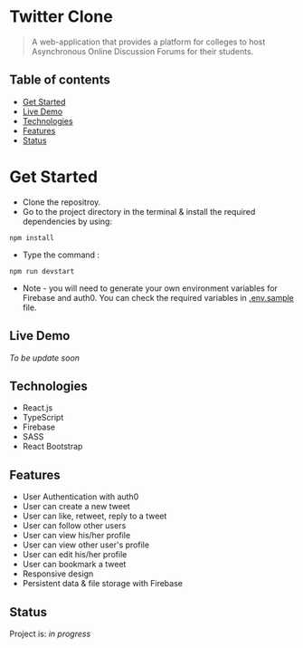 # Twitter Clone

> A web-application that provides a platform for colleges to host Asynchronous Online Discussion Forums for their students.

## Table of contents

- [Get Started](#get-started)
- [Live Demo](#live-demo)
- [Technologies](#technologies)
- [Features](#features)
- [Status](#status)

# Get Started

- Clone the repositroy.
- Go to the project directory in the terminal & install the required dependencies by using:

```
npm install
```

- Type the command :

```
npm run devstart
```

- Note - you will need to generate your own environment variables for Firebase and auth0. You can check the required variables in [.env.sample](https://github.com/Ajinkyap22/twitter-clone/blob/development/.env.sample) file.

## Live Demo

_To be update soon_

## Technologies

- React.js
- TypeScript
- Firebase
- SASS
- React Bootstrap

## Features

- User Authentication with auth0
- User can create a new tweet
- User can like, retweet, reply to a tweet
- User can follow other users
- User can view his/her profile
- User can view other user's profile
- User can edit his/her profile
- User can bookmark a tweet
- Responsive design
- Persistent data & file storage with Firebase

## Status

Project is: _in progress_
